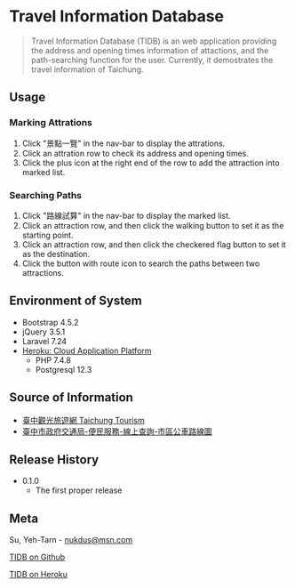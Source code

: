 # Travel Information Database

>Travel Information Database (TIDB) is an web application providing the address and opening times information of attactions, and the path-searching function for the user. Currently, it demostrates the travel information of Taichung.

## Usage

### Marking Attrations

1. Click "景點一覽" in the nav-bar to display the attrations.
2. Click an attration row to check its address and opening times.
3. Click the plus icon at the right end of the row to add the attraction into marked list.

### Searching Paths

1. Click "路線試算" in the nav-bar to display the marked list.
2. Click an attraction row, and then click the walking button to set it as the starting point.
3. Click an attraction row, and then click the checkered flag button to set it as the destination.
4. Click the button with route icon to search the paths between two attractions.

## Environment of System

* Bootstrap 4.5.2
* jQuery 3.5.1
* Laravel 7.24
* [Heroku: Cloud Application Platform](www.heroku.com)
	* PHP 7.4.8
	* Postgresql 12.3

## Source of Information

* [臺中觀光旅遊網 Taichung Tourism](https://travel.taichung.gov.tw/)
* [臺中市政府交通局-便民服務-線上查詢-市區公車路線圖](https://www.traffic.taichung.gov.tw/form/index.asp?Parser=3,7,161,52)

## Release History

* 0.1.0
	* The first proper release

## Meta

Su, Yeh-Tarn - nukdus@msn.com

[TIDB on Github](https://github.com/nucklus/Travel-Information-Database)

[TIDB on Heroku](https://travel-information-database.herokuapp.com)